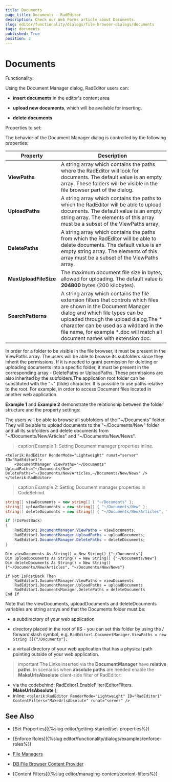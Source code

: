 ```yaml
---
title: Documents
page_title: Documents - RadEditor
description: Check our Web Forms article about Documents.
slug: editor/functionality/dialogs/file-browser-dialogs/documents
tags: documents
published: True
position: 2
---
```


# Documents

Functionality:

Using the Document Manager dialog, RadEditor users can:

* **insert documents** in the editor's content area

* **upload new documents**, which will be available for inserting.

* **delete documents**

Properties to set: 

The behavior of the Document Manager dialog is controlled by the following properties:


|  **Property**  |  **Description**  |
| ------ | ------ |
| **ViewPaths** |A string array which contains the paths where the RadEditor will look for documents. The default value is an empty array. These folders will be visible in the file browser part of the dialog.|
| **UploadPaths** |A string array which contains the paths to which the RadEditor will be able to upload documents. The default value is an empty string array. The elements of this array must be a subset of the ViewPaths array.|
| **DeletePaths** |A string array which contains the paths from which the RadEditor will be able to delete documents. The default value is an empty string array. The elements of this array must be a subset of the ViewPaths array.|
| **MaxUploadFileSize** |The maximum document file size in bytes, allowed for uploading. The default value is **204800** bytes (200 kilobytes).|
| **SearchPatterns** |A string array which contains the file extension filters that controls which files are shown in the Document Manager dialog and which file types can be uploaded through the upload dialog.The * character can be used as a wildcard in the file name, for example *.doc will match all document names with extension doc.|

In order for a folder to be visible in the file browser, it must be present in the ViewPaths array. The users will be able to browse its subfolders since they inherit the permissions. If it is needed to grant permission for deleting or uploading documents into a specific folder, it must be present in the corresponding array - DeletePaths or UploadPaths. These permissions are also inherited by the subfolders.The application root folder can be substituted with the "~" (tilde) character. It is possible to use paths relative to the root. For example, in order to access Document files located in another web application.

**Example 1** and **Example 2** demonstrate the relationship between the folder structure and the property settings:

The users will be able to browse all subfolders of the "~/Documents" folder. They will be able to upload documents to the "~/Documents/New" folder and all its subfolders and delete documents from "~/Documents/New/Articles" and "~/Documents/New/News".

>caption Example 1: Setting Document manager properties inline.

````ASP.NET
<telerik:RadEditor RenderMode="Lightweight" runat="server" ID="RadEditor1">
	<DocumentManager ViewPaths="~/Documents" UploadPaths="~/Documents/New" DeletePaths="~/Documents/New/Articles,~/Documents/New/News" />
</telerik:RadEditor>
````



>caption Example 2: Setting Document manager properties in CodeBehind.



````C#
string[] viewDocuments = new string[] { "~/Documents" }; 
string[] uploadDocuments = new string[] { "~/Documents/New" }; 
string[] deleteDocuments = new string[] { "~/Documents/New/Articles", "~/Documents/New/News" }; 

if (!IsPostBack) 
{ 
	RadEditor1.DocumentManager.ViewPaths = viewDocuments; 
	RadEditor1.DocumentManager.UploadPaths = uploadDocuments; 
	RadEditor1.DocumentManager.DeletePaths = deleteDocuments; 
}
````
````VB
Dim viewDocuments As String() = New String() {"~/Documents"}
Dim uploadDocuments As String() = New String() {"~/Documents/New"}
Dim deleteDocuments As String() = New String() {"~/Documents/New/Articles", "~/Documents/New/News"}

If Not IsPostBack Then
	RadEditor1.DocumentManager.ViewPaths = viewDocuments
	RadEditor1.DocumentManager.UploadPaths = uploadDocuments
	RadEditor1.DocumentsManager.DeletePaths = deleteDocuments
End If
````


Note that the viewDocuments, uploadDocuments and deleteDocuments variables are string arrays and that the Documents folder must be:

* a subdirectory of your web application

* directory placed in the root of IIS - you can set this folder by using the / forward slash symbol, e.g. `RadEditor1.DocumentManager.ViewPaths = new String []{"/Documents"};`

* a virtual directory of your web application that has a physical path pointing outside of your web application.


>important The Links inserted via the **DocumentManager** have **relative paths**. In scenarios when **absolute paths** are needed enable the **MakeUrlsAbsolute** client-side filter of RadEditor:
* via the codebehind: RadEditor1.EnableFilter(EditorFilters. **MakeUrlsAbsolute** );
* inline: `<telerik:RadEditor RenderMode="Lightweight" ID="RadEditor1" ContentFilters="MakeUrlsAbsolute" runat="server" />` 




## See Also

 * [Set Properties]({%slug editor/getting-started/set-properties%})

 * [Enforce Roles]({%slug editor/functionality/dialogs/examples/enforce-roles%})

 * [File Managers](https://demos.telerik.com/aspnet/prometheus/Editor/Examples/FileManagers/DefaultCS.aspx)

 * [DB File Browser Content Provider](https://demos.telerik.com/aspnet/prometheus/Editor/Examples/DBFileBrowserContentProvider/DefaultCS.aspx)

 * [Content Filters]({%slug editor/managing-content/content-filters%})
